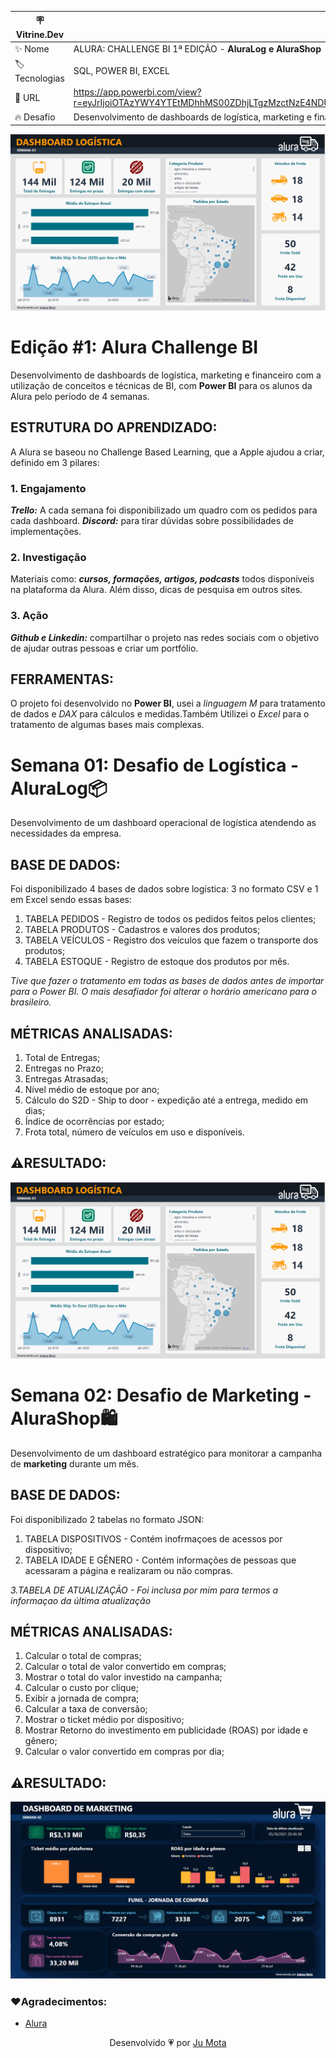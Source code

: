 | :placard: Vitrine.Dev |     |
| ------------- | --- |
| :sparkles: Nome | ALURA: CHALLENGE BI 1ª EDIÇÃO - **AluraLog e AluraShop** 
| :label: Tecnologias | SQL, POWER BI, EXCEL 
| :rocket: URL | https://app.powerbi.com/view?r=eyJrIjoiOTAzYWY4YTEtMDhhMS00ZDhjLTgzMzctNzE4NDUwNmJiZGU5IiwidCI6ImQxOTA2ZjA5LWQxZGItNGI0OC1iZmY5LWE4OTU4Mjc3ZjNmZCJ9
| :fire: Desafio | Desenvolvimento de dashboards de logística, marketing e financeiro

<!-- Inserir imagem com a #vitrinedev ao final do link -->
![](https://raw.githubusercontent.com/jumotac/AluraChallengePowerBI/master/AluraLog/DashboardAluraLog.PNG#vitrinedev)

<h1>Edição #1: Alura Challenge BI</h1>

Desenvolvimento de dashboards de logística, marketing e financeiro com a utilização de conceitos e técnicas de BI, com **Power BI** para os alunos da Alura pelo período de 4 semanas. 

## ESTRUTURA DO APRENDIZADO: 

A Alura se baseou no Challenge Based Learning, que a Apple ajudou a criar, definido em 3 pilares:

### 1. Engajamento
   _**Trello:**_ A cada semana foi disponibilizado um quadro com os pedidos para cada dashboard. 
   _**Discord:**_ para tirar dúvidas sobre possibilidades de implementações.

### 2. Investigação
   Materiais como: _**cursos, formações, artigos, podcasts**_ todos disponíveis na plataforma da Alura. Além disso, dicas de pesquisa em outros sites.

### 3. Ação
   _**Github e Linkedin:**_ compartilhar o projeto nas redes sociais com o objetivo de ajudar outras pessoas e criar um portfólio.


## FERRAMENTAS:
O projeto foi desenvolvido no **Power BI**, usei a _linguagem M_ para tratamento de dados e _DAX_ para cálculos e medidas.Também Utilizei o _Excel_ para o tratamento de algumas bases mais complexas. 

<h1>Semana 01: Desafio de Logística - AluraLog📦</h1>

Desenvolvimento de um dashboard operacional de logística atendendo as necessidades da empresa.

## BASE DE DADOS:

Foi disponibilizado 4 bases de dados sobre logística: 3 no formato CSV e 1 em Excel sendo essas bases:

1. TABELA PEDIDOS - Registro de todos os pedidos feitos pelos clientes;
2. TABELA PRODUTOS - Cadastros e valores dos produtos;
3. TABELA VEÍCULOS - Registro dos veículos que fazem o transporte dos produtos;
4. TABELA ESTOQUE - Registro de estoque dos produtos por mês.

_Tive que fazer o tratamento em todas as bases de dados antes de importar para o Power BI. O mais desafiador foi alterar o horário americano para o brasileiro._ 


## MÉTRICAS ANALISADAS:
1) Total de Entregas; 
2) Entregas no Prazo;
3) Entregas Atrasadas;
4) Nível médio de estoque por ano;
5) Cálculo do S2D - Ship to door - expedição até a entrega, medido em dias;
6) Índice de ocorrências por estado;
7) Frota total, número de veículos em uso e disponíveis.

## ⚠️RESULTADO:

<a href="https://app.powerbi.com/view?r=eyJrIjoiOTAzYWY4YTEtMDhhMS00ZDhjLTgzMzctNzE4NDUwNmJiZGU5IiwidCI6ImQxOTA2ZjA5LWQxZGItNGI0OC1iZmY5LWE4OTU4Mjc3ZjNmZCJ9" target="_blank">
   <img src='AluraLog/DashboardAluraLog.PNG'/>
</a>

<h1>Semana 02: Desafio de Marketing - AluraShop🛍️</h1>

Desenvolvimento de um dashboard estratégico para monitorar a campanha de **marketing** durante um mês.

## BASE DE DADOS:

Foi disponibilizado 2 tabelas no formato JSON:

1. TABELA DISPOSITIVOS - Contém inofrmaçoes de acessos por dispositivo;
2. TABELA IDADE E GÊNERO - Contém informações de pessoas que acessaram a página e realizaram ou não compras.

_3.TABELA DE ATUALIZAÇÃO - Foi inclusa por mim para termos a informaçao da última atualização_ 


## MÉTRICAS ANALISADAS:
1) Calcular o total de compras; 
2) Calcular o total de valor convertido em compras;
3) Mostrar o total do valor investido na campanha;
4) Calcular o custo por clique;
5) Exibir a jornada de compra;
6) Calcular a taxa de conversão;
7) Mostrar o ticket médio por dispositivo;
8) Mostrar Retorno do investimento em publicidade (ROAS) por idade e gênero;
9) Calcular o valor convertido em compras por dia;


## ⚠️RESULTADO:

<a href="https://app.powerbi.com/view?r=eyJrIjoiZTFkMTc2NWMtZTFkYi00NGUzLWIyMDEtODFlMzI4OGQxZGQ2IiwidCI6ImQxOTA2ZjA5LWQxZGItNGI0OC1iZmY5LWE4OTU4Mjc3ZjNmZCJ9" target="_blank">
   <img src='AluraShop/DashboardAluraShop.PNG'/>
</a>

### :heart:Agradecimentos:  

  - [Alura](www.alura.com.br)   


<p align="center">Desenvolvido 💗 por <a href="https://github.com/jumotac">Ju Mota</a></p>
